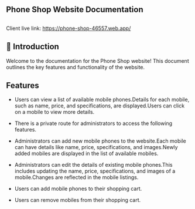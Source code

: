 
## Phone Shop Website Documentation

## 
Client live link: https://phone-shop-46557.web.app/
## 🚀 Introduction
Welcome to the documentation for the Phone Shop website! This document outlines the key features and functionality of the website.


## Features

- Users can view a list of available mobile phones.Details for each mobile, such as name, price, and specifications, are displayed.Users can click on a mobile to view more details.

- There is a private route for administrators to access the following features.

- Administrators can add new mobile phones to the website.Each mobile can have details like name, price, specifications, and images.Newly added mobiles are displayed in the list of available mobiles.

- Administrators can edit the details of existing mobile phones.This includes updating the name, price, specifications, and images of a mobile.Changes are reflected in the mobile listings.

- Users can add mobile phones to their shopping cart.
- Users can remove mobiles from their shopping cart.

